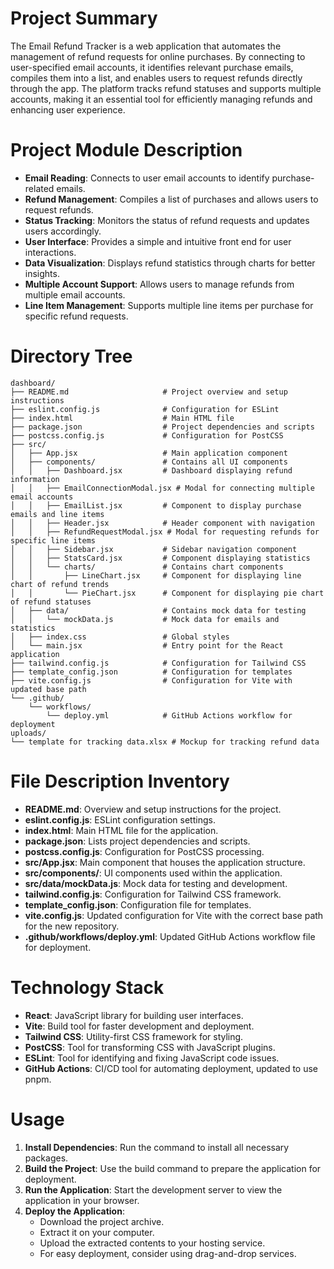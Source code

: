 # Project Summary
The Email Refund Tracker is a web application that automates the management of refund requests for online purchases. By connecting to user-specified email accounts, it identifies relevant purchase emails, compiles them into a list, and enables users to request refunds directly through the app. The platform tracks refund statuses and supports multiple accounts, making it an essential tool for efficiently managing refunds and enhancing user experience.

# Project Module Description
- **Email Reading**: Connects to user email accounts to identify purchase-related emails.
- **Refund Management**: Compiles a list of purchases and allows users to request refunds.
- **Status Tracking**: Monitors the status of refund requests and updates users accordingly.
- **User Interface**: Provides a simple and intuitive front end for user interactions.
- **Data Visualization**: Displays refund statistics through charts for better insights.
- **Multiple Account Support**: Allows users to manage refunds from multiple email accounts.
- **Line Item Management**: Supports multiple line items per purchase for specific refund requests.

# Directory Tree
```
dashboard/
├── README.md                     # Project overview and setup instructions
├── eslint.config.js              # Configuration for ESLint
├── index.html                    # Main HTML file
├── package.json                  # Project dependencies and scripts
├── postcss.config.js             # Configuration for PostCSS
├── src/
│   ├── App.jsx                   # Main application component
│   ├── components/               # Contains all UI components
│   │   ├── Dashboard.jsx         # Dashboard displaying refund information
│   │   ├── EmailConnectionModal.jsx # Modal for connecting multiple email accounts
│   │   ├── EmailList.jsx         # Component to display purchase emails and line items
│   │   ├── Header.jsx            # Header component with navigation
│   │   ├── RefundRequestModal.jsx # Modal for requesting refunds for specific line items
│   │   ├── Sidebar.jsx           # Sidebar navigation component
│   │   ├── StatsCard.jsx         # Component displaying statistics
│   │   └── charts/               # Contains chart components
│   │       ├── LineChart.jsx     # Component for displaying line chart of refund trends
│   │       └── PieChart.jsx      # Component for displaying pie chart of refund statuses
│   ├── data/                     # Contains mock data for testing
│   │   └── mockData.js           # Mock data for emails and statistics
│   ├── index.css                 # Global styles
│   └── main.jsx                  # Entry point for the React application
├── tailwind.config.js            # Configuration for Tailwind CSS
├── template_config.json          # Configuration for templates
├── vite.config.js                # Configuration for Vite with updated base path
└── .github/
    └── workflows/
        └── deploy.yml            # GitHub Actions workflow for deployment
uploads/
└── template for tracking data.xlsx # Mockup for tracking refund data
```

# File Description Inventory
- **README.md**: Overview and setup instructions for the project.
- **eslint.config.js**: ESLint configuration settings.
- **index.html**: Main HTML file for the application.
- **package.json**: Lists project dependencies and scripts.
- **postcss.config.js**: Configuration for PostCSS processing.
- **src/App.jsx**: Main component that houses the application structure.
- **src/components/**: UI components used within the application.
- **src/data/mockData.js**: Mock data for testing and development.
- **tailwind.config.js**: Configuration for Tailwind CSS framework.
- **template_config.json**: Configuration file for templates.
- **vite.config.js**: Updated configuration for Vite with the correct base path for the new repository.
- **.github/workflows/deploy.yml**: Updated GitHub Actions workflow file for deployment.

# Technology Stack
- **React**: JavaScript library for building user interfaces.
- **Vite**: Build tool for faster development and deployment.
- **Tailwind CSS**: Utility-first CSS framework for styling.
- **PostCSS**: Tool for transforming CSS with JavaScript plugins.
- **ESLint**: Tool for identifying and fixing JavaScript code issues.
- **GitHub Actions**: CI/CD tool for automating deployment, updated to use pnpm.

# Usage
1. **Install Dependencies**: Run the command to install all necessary packages.
2. **Build the Project**: Use the build command to prepare the application for deployment.
3. **Run the Application**: Start the development server to view the application in your browser.
4. **Deploy the Application**: 
   - Download the project archive.
   - Extract it on your computer.
   - Upload the extracted contents to your hosting service.
   - For easy deployment, consider using drag-and-drop services.
